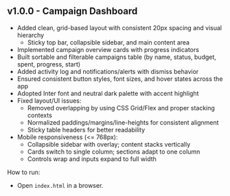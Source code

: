 ## v1.0.0 - Campaign Dashboard

- Added clean, grid-based layout with consistent 20px spacing and visual hierarchy
  - Sticky top bar, collapsible sidebar, and main content area
- Implemented campaign overview cards with progress indicators
- Built sortable and filterable campaigns table (by name, status, budget, spent, progress, start)
- Added activity log and notifications/alerts with dismiss behavior
- Ensured consistent button styles, font sizes, and hover states across the app
- Adopted Inter font and neutral dark palette with accent highlight
- Fixed layout/UI issues:
  - Removed overlapping by using CSS Grid/Flex and proper stacking contexts
  - Normalized paddings/margins/line-heights for consistent alignment
  - Sticky table headers for better readability
- Mobile responsiveness (<= 768px):
  - Collapsible sidebar with overlay; content stacks vertically
  - Cards switch to single column; sections adapt to one column
  - Controls wrap and inputs expand to full width

How to run:
- Open `index.html` in a browser.